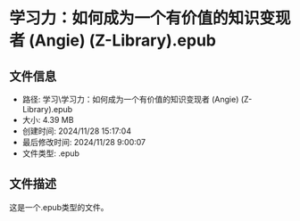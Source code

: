 ﻿# 学习力：如何成为一个有价值的知识变现者 (Angie) (Z-Library).epub

## 文件信息
- 路径: 学习\学习力：如何成为一个有价值的知识变现者 (Angie) (Z-Library).epub
- 大小: 4.39 MB
- 创建时间: 2024/11/28 15:17:04
- 最后修改时间: 2024/11/28 9:00:07
- 文件类型: .epub

## 文件描述
这是一个.epub类型的文件。

